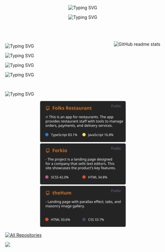 <!-- Header -->
<p align="center">
<img src="https://readme-typing-svg.demolab.com?font=JetBrains+Mono&weight=500&size=25&duration=0.02&pause=300&color=C36418&center=true&vCenter=true&repeat=false&width=368&height=23&lines=Oleksandr+Lotko" alt="Typing SVG" />
</p>

<!-- SubTitle -->
<p align="center">
<img src="https://readme-typing-svg.demolab.com?font=JetBrains+Mono&size=22&duration=4000&pause=300&color=83628E&center=true&vCenter=true&width=390&height=30&lines=%3CSoftwareEngineer+%2F%3E;%3CProblemSolver+%2F%3E;%3CCreativeDeveloper+%2F%3E;%3CAlwaysLearningNewSings+%2F%3E" alt="Typing SVG" />
</p>

<br/>
<p >
<img style='padding-top: 25px' src="https://streak-stats.demolab.com?user=Banzay700&theme=darcula&border_radius=4&card_width=445)](https://git.io/streak-stats" alt="GitHub readme stats" align=right >
</p>

<br/>

<!-- About Me Section -->

<p align="left">
<img src="https://readme-typing-svg.demolab.com?font=JetBrains+Mono&weight=500&duration=0.02&pause=300&color=83628E&vCenter=true&repeat=false&width=368&height=20&lines=About+Me" alt="Typing SVG" />
</p>
<p align="left">
<img src="https://readme-typing-svg.demolab.com?font=JetBrains+Mono&weight=500&size=17&duration=0.02&pause=300&color=C36418&vCenter=true&repeat=false&width=368&height=20&lines=-+%E2%8C%A8+Favorite+editor%3A+WebStorm" alt="Typing SVG" />
</p>
<p align="left">
<img src="https://readme-typing-svg.demolab.com?font=JetBrains+Mono&weight=500&size=17&duration=0.02&pause=300&color=C36418&vCenter=true&repeat=false&width=368&height=20&lines=-+%F0%9F%96%A5+Favorite+language%3A+TypeScript" alt="Typing SVG" />
</p>
<p align="left">
<img src="https://readme-typing-svg.demolab.com?font=JetBrains+Mono&weight=500&size=17&duration=0.02&pause=300&color=C5671C&vCenter=true&repeat=false&width=368&height=19&lines=-+%E2%9A%A1++What+I'm+studying+now%3A+Next.js" alt="Typing SVG" />
</p>

[//]: # 'Top Projects Section'

<br/>
<p align="left">
<img src="https://readme-typing-svg.demolab.com?font=JetBrains+Mono&weight=500&duration=0.02&pause=300&color=83628E&vCenter=true&repeat=false&width=368&height=20&lines=Pinned+Projects" alt="Typing SVG" />
</p>

  <p align="center">
    <a href="https://github.com/Banzay700/project-lost"><img width="279" src="./src/project-cards/01.svg"></a>
    <a href="https://github.com/Banzay700/forkio-landing"><img width="279" src="./src/project-cards/02.svg"></a>
    <a href="https://github.com/Banzay700/theHam-landing"><img width="279" src="./src/project-cards/03.svg"></a>
  </p>

<a href="https://github.com/Banzay700?tab=repositories"><img alt="All Repositories" title="All Repositories" src="https://custom-icon-badges.demolab.com/badge/-Click%20Here%20For%20All%20My%20Repos-1F222E?style=for-the-badge&logoColor=white&logo=repo"/></a>

<img src='https://github-readme-stats.vercel.app/api/top-langs/?banzay700=melxincognito&layout=compact&theme=radical&hide=swift,csharp'/>

